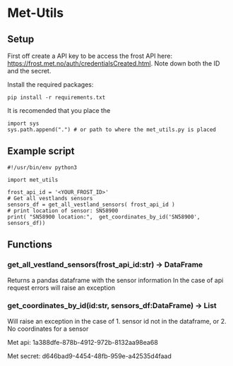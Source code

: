 
# Met-Utils




## Setup

First off create a API key to be access the frost API here:
https://frost.met.no/auth/credentialsCreated.html. Note down both the ID and the secret.

Install the required packages:
```
pip install -r requirements.txt
```

It is recomended that you place the 

```
import sys
sys.path.append(".") # or path to where the met_utils.py is placed

```



## Example script

``` 
#!/usr/bin/env python3

import met_utils 

frost_api_id = '<YOUR_FROST_ID>'
# Get all vestlands sensors
sensors_df = get_all_vestland_sensors( frost_api_id )
# print location of sensor: SN58900
print( "SN58900 location:",  get_coordinates_by_id('SN58900', sensors_df))
```



## Functions


### get_all_vestland_sensors(frost_api_id:str) -> DataFrame

Returns a pandas dataframe with the sensor information
In the case of api request errors will raise an exception


### get_coordinates_by_id(id:str, sensors_df:DataFrame) -> List

Will raise an exception in the case of 1. sensor id not in the dataframe, or 2. No coordinates for a sensor





Met api:
1a388dfe-878b-4912-972b-8132aa98ea68

Met secret:
d646bad9-4454-48fb-959e-a42535d4faad


